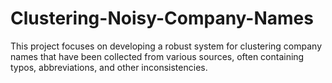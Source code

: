 # Clustering-Noisy-Company-Names
This project focuses on developing a robust system for clustering company names that have been collected from various sources, often containing typos, abbreviations, and other inconsistencies.
